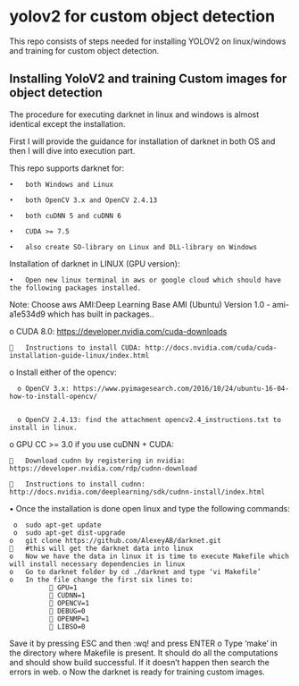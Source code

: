 # yolov2 for custom object detection

This repo consists of steps needed for installing YOLOV2 on linux/windows and training for custom object detection.

## Installing YoloV2 and training Custom images for object detection
The procedure for executing darknet in linux and windows is almost identical except the installation.

First I will provide the guidance for installation of darknet in both OS and then I will dive into execution part.

This repo supports darknet for:

    •	both Windows and Linux

    •	both OpenCV 3.x and OpenCV 2.4.13

    •	both cuDNN 5 and cuDNN 6

    •	CUDA >= 7.5

    •	also create SO-library on Linux and DLL-library on Windows

Installation of darknet in LINUX (GPU version):

    •	Open new linux terminal in aws or google cloud which should have the following packages installed.

Note: Choose aws AMI:Deep Learning Base AMI (Ubuntu) Version 1.0 - ami-a1e534d9 which has built in packages..

o  CUDA 8.0: https://developer.nvidia.com/cuda-downloads


    	Instructions to install CUDA: http://docs.nvidia.com/cuda/cuda-installation-guide-linux/index.html


o	Install either of the opencv:


      o	OpenCV 3.x: https://www.pyimagesearch.com/2016/10/24/ubuntu-16-04-how-to-install-opencv/


      o	OpenCV 2.4.13: find the attachment opencv2.4_instructions.txt to install in linux.

 
o	GPU CC >= 3.0 if you use cuDNN + CUDA: 

    	Download cudnn by registering in nvidia: https://developer.nvidia.com/rdp/cudnn-download

    	Instructions to install cudnn: http://docs.nvidia.com/deeplearning/sdk/cudnn-install/index.html


•	Once the installation is done open linux and type the following commands:

     o	sudo apt-get update
     o	sudo apt-get dist-upgrade
    o	git clone https://github.com/AlexeyAB/darknet.git
    	#this will get the darknet data into linux
    o	Now we have the data in linux it is time to execute Makefile which will install necessary dependencies in linux
    o	Go to darknet folder by cd ./darknet and type ‘vi Makefile’
    o	In the file change the first six lines to:
              	GPU=1
              	CUDNN=1
              	OPENCV=1
              	DEBUG=0
              	OPENMP=1
              	LIBSO=0
Save it by pressing ESC and then :wq! and press ENTER
o	Type ‘make’ in the directory where Makefile is present. It should do all the computations and should show build successful. If it doesn’t happen then search the errors in web.
o	Now the darknet is ready for training custom images.




